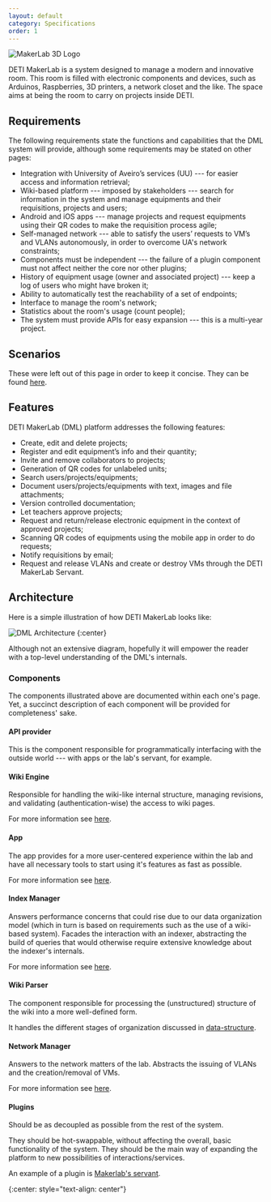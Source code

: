 ```yaml
---
layout: default
category: Specifications
order: 1
---
```


![MakerLab 3D Logo](https://firebasestorage.googleapis.com/v0/b/makerlab-b9b8c.appspot.com/o/IMG_20170614_195527.jpg?alt=media&token=555809ac-e4e4-4cc2-985e-074ba8724e11)

DETI MakerLab is a system designed to manage a modern and innovative room. This
room is filled with electronic components and devices, such as Arduinos,
Raspberries, 3D printers, a network closet and the like. The space aims at being
the room to carry on projects inside DETI.

## Requirements

The following requirements state the functions and capabilities that the DML
system will provide, although some requirements may be stated on other pages:
* Integration with University of Aveiro’s services (UU) --- for easier access
  and information retrieval;
* Wiki-based platform --- imposed by stakeholders --- search for information in
the system and manage equipments and their requisitions, projects and users;
* Android and iOS apps --- manage projects and request equipments using their QR
codes to make the requisition process agile;
* Self-managed network --- able to satisfy the users’ requests to VM’s and
  VLANs autonomously, in order to overcome UA's network constraints;
* Components must be independent --- the failure of a plugin component must
not affect neither the core nor other plugins;
* History of equipment usage (owner and associated project) --- keep a log of
  users who might have broken it;
* Ability to automatically test the reachability of a set of endpoints;
* Interface to manage the room's network;
* Statistics about the room's usage (count people);
* The system must provide APIs for easy expansion --- this is a multi-year
project.

## Scenarios

These were left out of this page in order to keep it concise. They can be
found [here](/specification/scenarios/).

## Features

DETI MakerLab (DML) platform addresses the following features:

* Create, edit and delete projects;
* Register and edit equipment’s info and their quantity;
* Invite and remove collaborators to projects;
* Generation of QR codes for unlabeled units;
* Search users/projects/equipments;
* Document users/projects/equipments with text, images and file attachments;
* Version controlled documentation;
* Let teachers approve projects;
* Request and return/release electronic equipment in the context of approved projects;
* Scanning QR codes of equipments using the mobile app in order to do requests;
* Notify requisitions by email;
* Request and release VLANs and create or destroy VMs through the DETI MakerLab Servant.

## Architecture

Here is a simple illustration of how DETI MakerLab looks like:

![DML Architecture](https://firebasestorage.googleapis.com/v0/b/makerlab-b9b8c.appspot.com/o/dml-architecture.svg?alt=media&token=49f78fb4-81a8-408b-a82d-cc4fec9876a1)
{:center}

Although not an extensive diagram, hopefully it will empower the reader with a
top-level understanding of the DML's internals.

### Components

The components illustrated above are documented within each one's page. Yet,
a succinct description of each component will be provided for completeness'
sake.

#### API provider

This is the component responsible for programmatically interfacing with the
outside world --- with apps or the lab's servant, for example.

#### Wiki Engine

Responsible for handling the wiki-like internal structure, managing revisions,
and validating (authentication-wise) the access to wiki pages.

For more information see [here](/specification/wiki/).

#### App

The app provides for a more user-centered experience within the lab and have
all necessary tools to start using it's features as fast as possible.

For more information see [here](/specification/mobile-app/).

#### Index Manager

Answers performance concerns that could rise due to our data organization
model (which in turn is based on requirements such as the use of a wiki-based
system). Facades the interaction with an indexer, abstracting the build of
queries that would otherwise require extensive knowledge about the indexer's
internals.

For more information see [here](/specification/indexer/).

#### Wiki Parser

The component responsible for processing the (unstructured) structure of the
wiki into a more well-defined form.

It handles the different stages of organization discussed in
[data-structure](/developer/data-structure/).

#### Network Manager

Answers to the network matters of the lab. Abstracts the issuing of
VLANs and the creation/removal of VMs.

For more information see [here](/specification/network-manager/).

#### Plugins

Should be as decoupled as possible from the rest of the system.

They should be hot-swappable, without affecting the overall, basic
functionality of the system. They should be the main way of expanding the
platform to new possibilities of interactions/services.

An example of a plugin is [Makerlab's servant](/specification/servant/).

<!-- -->
{:center: style="text-align: center"}
